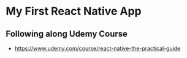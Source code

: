 # My First React Native App

## Following along Udemy Course
- https://www.udemy.com/course/react-native-the-practical-guide
